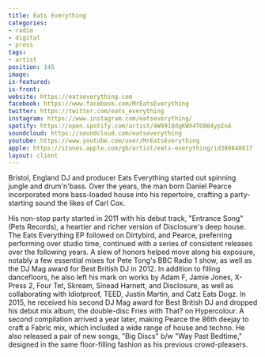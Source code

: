 ```yaml
---
title: Eats Everything
categories:
- radio
- digital
- press
tags:
- artist
position: 145
image: 
is-featured: 
is-front: 
website: https://eatseverything.com
facebook: https://www.facebook.com/MrEatsEverything
twitter: https://twitter.com/eats_everything
instagram: https://www.instagram.com/eatseverything/
spotify: https://open.spotify.com/artist/4W991QdgKWX4TO864ypInA
soundcloud: https://soundcloud.com/eatseverything
youtube: https://www.youtube.com/user/MrEatsEverything
apple: https://itunes.apple.com/gb/artist/eats-everything/id380848817
layout: client
---
```


Bristol, England DJ and producer Eats Everything started out spinning jungle and drum'n'bass. Over the years, the man born Daniel Pearce incorporated more bass-loaded house into his repertoire, crafting a party-starting sound the likes of Carl Cox.

His non-stop party started in 2011 with his debut track, "Entrance Song" (Pets Records), a heartier and richer version of Disclosure's deep house. The Eats Everything EP followed on Dirtybird, and Pearce, preferring performing over studio time, continued with a series of consistent releases over the following years. A slew of honors helped move along his exposure, notably a few essential mixes for Pete Tong's BBC Radio 1 show, as well as the DJ Mag award for Best British DJ in 2012. In addition to filling dancefloors, he also left his mark on works by Adam F, Jamie Jones, X-Press 2, Four Tet, Skream, Sinead Harnett, and Disclosure, as well as collaborating with Idiotproof, TEED, Justin Martin, and Catz Eats Dogz. In 2015, he received his second DJ Mag award for Best British DJ and dropped his debut mix album, the double-disc Fries with That? on Hypercolour. A second compilation arrived a year later, making Pearce the 86th deejay to craft a Fabric mix, which included a wide range of house and techno. He also released a pair of new songs, "Big Discs" b/w "Way Past Bedtime," designed in the same floor-filling fashion as his previous crowd-pleasers.